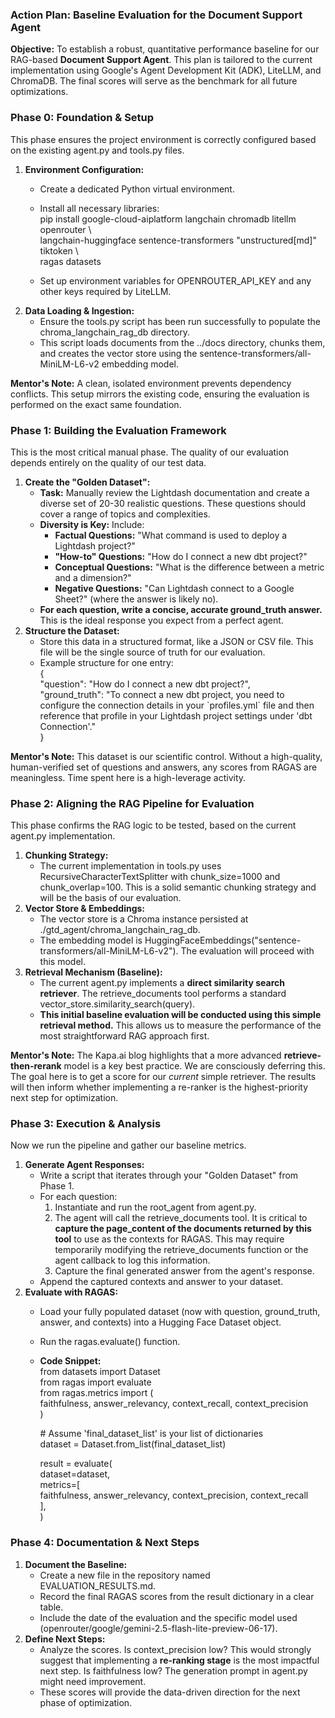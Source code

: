 ### **Action Plan: Baseline Evaluation for the Document Support Agent**

**Objective:** To establish a robust, quantitative performance baseline for our RAG-based **Document Support Agent**. This plan is tailored to the current implementation using Google's Agent Development Kit (ADK), LiteLLM, and ChromaDB. The final scores will serve as the benchmark for all future optimizations.

### **Phase 0: Foundation & Setup**

This phase ensures the project environment is correctly configured based on the existing agent.py and tools.py files.

1. **Environment Configuration:**  
   * Create a dedicated Python virtual environment.  
   * Install all necessary libraries:  
     pip install google-cloud-aiplatform langchain chromadb litellm openrouter \\  
     langchain-huggingface sentence-transformers "unstructured\[md\]" tiktoken \\  
     ragas datasets

   * Set up environment variables for OPENROUTER\_API\_KEY and any other keys required by LiteLLM.  
2. **Data Loading & Ingestion:**  
   * Ensure the tools.py script has been run successfully to populate the chroma\_langchain\_rag\_db directory.  
   * This script loads documents from the ../docs directory, chunks them, and creates the vector store using the sentence-transformers/all-MiniLM-L6-v2 embedding model.

**Mentor's Note:** A clean, isolated environment prevents dependency conflicts. This setup mirrors the existing code, ensuring the evaluation is performed on the exact same foundation.

### **Phase 1: Building the Evaluation Framework**

This is the most critical manual phase. The quality of our evaluation depends entirely on the quality of our test data.

1. **Create the "Golden Dataset":**  
   * **Task:** Manually review the Lightdash documentation and create a diverse set of 20-30 realistic questions. These questions should cover a range of topics and complexities.  
   * **Diversity is Key:** Include:  
     * **Factual Questions:** "What command is used to deploy a Lightdash project?"  
     * **"How-to" Questions:** "How do I connect a new dbt project?"  
     * **Conceptual Questions:** "What is the difference between a metric and a dimension?"  
     * **Negative Questions:** "Can Lightdash connect to a Google Sheet?" (where the answer is likely no).  
   * **For each question, write a concise, accurate ground\_truth answer.** This is the ideal response you expect from a perfect agent.  
2. **Structure the Dataset:**  
   * Store this data in a structured format, like a JSON or CSV file. This file will be the single source of truth for our evaluation.  
   * Example structure for one entry:  
     {  
       "question": "How do I connect a new dbt project?",  
       "ground\_truth": "To connect a new dbt project, you need to configure the connection details in your \`profiles.yml\` file and then reference that profile in your Lightdash project settings under 'dbt Connection'."  
     }

**Mentor's Note:** This dataset is our scientific control. Without a high-quality, human-verified set of questions and answers, any scores from RAGAS are meaningless. Time spent here is a high-leverage activity.

### **Phase 2: Aligning the RAG Pipeline for Evaluation**

This phase confirms the RAG logic to be tested, based on the current agent.py implementation.

1. **Chunking Strategy:**  
   * The current implementation in tools.py uses RecursiveCharacterTextSplitter with chunk\_size=1000 and chunk\_overlap=100. This is a solid semantic chunking strategy and will be the basis of our evaluation.  
2. **Vector Store & Embeddings:**  
   * The vector store is a Chroma instance persisted at ./gtd\_agent/chroma\_langchain\_rag\_db.  
   * The embedding model is HuggingFaceEmbeddings("sentence-transformers/all-MiniLM-L6-v2"). The evaluation will proceed with this model.  
3. **Retrieval Mechanism (Baseline):**  
   * The current agent.py implements a **direct similarity search retriever**. The retrieve\_documents tool performs a standard vector\_store.similarity\_search(query).  
   * **This initial baseline evaluation will be conducted using this simple retrieval method.** This allows us to measure the performance of the most straightforward RAG approach first.

**Mentor's Note:** The Kapa.ai blog highlights that a more advanced **retrieve-then-rerank** model is a key best practice. We are consciously deferring this. The goal here is to get a score for our *current* simple retriever. The results will then inform whether implementing a re-ranker is the highest-priority next step for optimization.

### **Phase 3: Execution & Analysis**

Now we run the pipeline and gather our baseline metrics.

1. **Generate Agent Responses:**  
   * Write a script that iterates through your "Golden Dataset" from Phase 1\.  
   * For each question:  
     1. Instantiate and run the root\_agent from agent.py.  
     2. The agent will call the retrieve\_documents tool. It is critical to **capture the page\_content of the documents returned by this tool** to use as the contexts for RAGAS. This may require temporarily modifying the retrieve\_documents function or the agent callback to log this information.  
     3. Capture the final generated answer from the agent's response.  
   * Append the captured contexts and answer to your dataset.  
2. **Evaluate with RAGAS:**  
   * Load your fully populated dataset (now with question, ground\_truth, answer, and contexts) into a Hugging Face Dataset object.  
   * Run the ragas.evaluate() function.  
   * **Code Snippet:**  
     from datasets import Dataset  
     from ragas import evaluate  
     from ragas.metrics import (  
         faithfulness, answer\_relevancy, context\_recall, context\_precision  
     )

     \# Assume 'final\_dataset\_list' is your list of dictionaries  
     dataset \= Dataset.from\_list(final\_dataset\_list)

     result \= evaluate(  
         dataset=dataset,  
         metrics=\[  
             faithfulness, answer\_relevancy, context\_precision, context\_recall  
         \],  
     )

### **Phase 4: Documentation & Next Steps**

1. **Document the Baseline:**  
   * Create a new file in the repository named EVALUATION\_RESULTS.md.  
   * Record the final RAGAS scores from the result dictionary in a clear table.  
   * Include the date of the evaluation and the specific model used (openrouter/google/gemini-2.5-flash-lite-preview-06-17).  
2. **Define Next Steps:**  
   * Analyze the scores. Is context\_precision low? This would strongly suggest that implementing a **re-ranking stage** is the most impactful next step. Is faithfulness low? The generation prompt in agent.py might need improvement.  
   * These scores will provide the data-driven direction for the next phase of optimization.